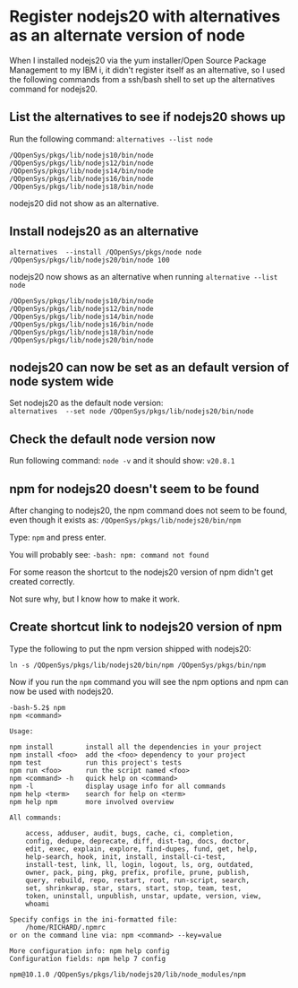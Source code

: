 # Register nodejs20 with alternatives as an alternate version of node
When I installed nodejs20 via the yum installer/Open Source Package Management to my IBM i, it didn't register itself as an alternative,
so I used the following commands from a ssh/bash shell to set up the alternatives command for nodejs20.

## List the alternatives to see if nodejs20 shows up
Run the following command: ```alternatives --list node```
```
/QOpenSys/pkgs/lib/nodejs10/bin/node
/QOpenSys/pkgs/lib/nodejs12/bin/node
/QOpenSys/pkgs/lib/nodejs14/bin/node
/QOpenSys/pkgs/lib/nodejs16/bin/node
/QOpenSys/pkgs/lib/nodejs18/bin/node
```
nodejs20 did not show as an alternative. 

## Install nodejs20 as an alternative
```
alternatives  --install /QOpenSys/pkgs/node node /QOpenSys/pkgs/lib/nodejs20/bin/node 100
```
nodejs20 now shows as an alternative when running ```alternative --list node```

```
/QOpenSys/pkgs/lib/nodejs10/bin/node
/QOpenSys/pkgs/lib/nodejs12/bin/node
/QOpenSys/pkgs/lib/nodejs14/bin/node
/QOpenSys/pkgs/lib/nodejs16/bin/node
/QOpenSys/pkgs/lib/nodejs18/bin/node
/QOpenSys/pkgs/lib/nodejs20/bin/node
```

## nodejs20 can now be set as an default version of node system wide   
Set nodejs20 as the default node version:   
```alternatives  --set node /QOpenSys/pkgs/lib/nodejs20/bin/node```

## Check the default node version now
Run following command: ```node -v``` and it should show: ```v20.8.1```

## npm for nodejs20 doesn't seem to be found
After changing to nodejs20, the npm command does not seem to be found, even though it exists as: ```/QOpenSys/pkgs/lib/nodejs20/bin/npm```

Type: ```npm``` and press enter.   

You will probably see: ```-bash: npm: command not found```

For some reason the shortcut to the nodejs20 version of npm didn't get created correctly. 

Not sure why, but I know how to make it work. 

## Create shortcut link to nodejs20 version of npm
Type the following to put the npm version shipped with nodejs20: 
```
ln -s /QOpenSys/pkgs/lib/nodejs20/bin/npm /QOpenSys/pkgs/bin/npm
```

Now if you run the ```npm``` command you will see the npm options and npm can now be used with nodejs20.
```
-bash-5.2$ npm 
npm <command>

Usage:

npm install        install all the dependencies in your project
npm install <foo>  add the <foo> dependency to your project
npm test           run this project's tests
npm run <foo>      run the script named <foo>
npm <command> -h   quick help on <command>
npm -l             display usage info for all commands
npm help <term>    search for help on <term>
npm help npm       more involved overview

All commands:

    access, adduser, audit, bugs, cache, ci, completion,
    config, dedupe, deprecate, diff, dist-tag, docs, doctor,
    edit, exec, explain, explore, find-dupes, fund, get, help,
    help-search, hook, init, install, install-ci-test,
    install-test, link, ll, login, logout, ls, org, outdated,
    owner, pack, ping, pkg, prefix, profile, prune, publish,
    query, rebuild, repo, restart, root, run-script, search,
    set, shrinkwrap, star, stars, start, stop, team, test,
    token, uninstall, unpublish, unstar, update, version, view,
    whoami

Specify configs in the ini-formatted file:
    /home/RICHARD/.npmrc
or on the command line via: npm <command> --key=value

More configuration info: npm help config
Configuration fields: npm help 7 config

npm@10.1.0 /QOpenSys/pkgs/lib/nodejs20/lib/node_modules/npm
```
